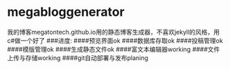 # megabloggenerator
我的博客megatontech.github.io用的静态博客生成器，不喜欢jekyll的风格，用c#做一个好了
###进度:
####预览界面ok
####数据库存取ok
####投稿管理ok
####模版管理ok
####生成静态文件ok
####富文本编辑器working
####文件上传与存储working
####git自动部署与发布planing
